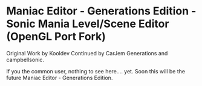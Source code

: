 # Maniac Editor - Generations Edition - Sonic Mania Level/Scene Editor (OpenGL Port Fork)

Original Work by Kooldev
Continued by CarJem Generations and campbellsonic.

If you the common user, nothing to see here.... yet. Soon this will be the future Maniac Editor - Generations Edition.
